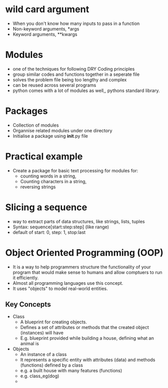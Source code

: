 # wild card argument
* When you don't know how many inputs to pass in a function
* Non-keyword arguments, *args
* Keyword arguments, **kwargs

# Modules
* one of the techniques for following DRY Coding principles
* group similar codes and functions together in a seperate file
* solves the problem file being too lengthy and complex
* can be reused across several programs
* python comes with a lot of modules as well,, pythons standard library.

# Packages
* Collection of modules
* Organnise related modules under one directory
* Initialise a package using __init__.py file

# Practical example
* Create a package for basic text processing for modules for:
    * counting words in a string,
    * Counting characters in a string, 
    * reversing strings 

# Slicing a sequence
* way to extract parts of data structures, like strings, lists, tuples
* Syntax: sequence[start:step:step] (like range)
* default of start: 0, step: 1, stop:last 

# Object Oriented Programming (OOP)
* It is a way to help programmers structure the functionality of your program that would make sense to humans and allow comptuers to run it efficiently.
* Almost all programming languages use this concept.
* It uses "objects" to model real-world entities.

## Key Concepts
* Class
    * A blueprint for creating objects.
    * Defines a set of attributes or methods that the created object (instances) will have
    * E.g. blueprint provided while building a house, defining what an animal is
* Objects
    * An instance of a class
    * It represents a specific entity with attributes (data) and methods (functions) defined by a class
    * e.g. a built house with many features (functions)
    * e.g. class_eg(dog)
    * 

